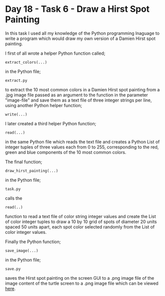 # Day 18 - Task 6 - Draw a Hirst Spot Painting

In this task I used all my knowledge of the Python programming lnaguage to write a program which would draw my own version of a Damien Hirst spot painting.

I first of all wrote a helper Python function called;

```
extract_colors(...)
```
in the Python file;
```
extract.py
```
to extract the 10 most common colors in a Damien Hirst spot painting from a .jpg image file passed as an argument to the function in the parameter "image-file" and save them as a text file of three integer strings per line, using another Python helper function;
```
write(...)
```
I later created a third helper Python function;
```
read(...)
```
in the same Python file which reads the text file and creates a Python List of integer tuples of three values each from 0 to 255, corresponding to the red, green and blue components of the 10 most common colors.

The final function;
```
draw_hirst_painting(...)
```
in the Python file;
```
task.py
```
calls the
```
read(..)
```
function to read a text file of color string integer values and create the List of color integer tuples to draw a 10 by 10 grid of spots of diameter 20 units spaced 50 units apart, each spot color selected randomly from the List of color integer values.

Finally the Python function;
```
save_image(...)
```
in the Python file;
```
save.py
```
saves the Hirst spot painting on the screen GUI to a .png image file of the image content of the turtle screen to a .png image file which can be viewed [here](https://github.com/sjlearmonth/100-Days-of-Code---The-Complete-Python-Pro-Bootcamp/blob/d0d095c0aadb6bb2d4e64450ba6f352b98174b9d/Day-011...020/Day-018/Task-6/image-files/my-hirst-painting.png).

